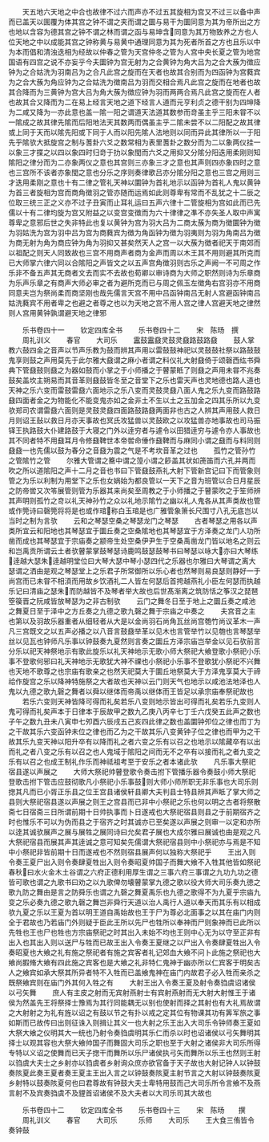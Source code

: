<!-- { "loadSidebar": true } -->
　　天五地六天地之中合也故律不过六而声亦不过五其旋相为宫又不过三以备中声而已盖天以圎覆为体其宫之钟不谓之夹而谓之圜与易干为圜同意为其为帝所出之方也地以含容为德其宫之钟不谓之林而谓之函与易坤含同意为其万物致养之方也人位天地之中以成能其宫之钟称黄与易黄中通理同意为其为死者所首之方也且乐以中为本而倡和清浊迭相为经故以仲春之管为天宫仲冬之管为人宫中央长夏之管为地宫国语有四宫之说不亦妄乎今夫圜钟为宫无射为之合黄钟为角大吕为之合大蔟为徴应钟为之合姑洗为羽南吕为之合凡此宫之旋而在天者也故其合别而为四函钟为宫蕤宾为之合大蔟为角应钟为之合姑洗为徴南吕为羽而交相合焉凡此宫之旋而在地者也故其合降而为三黄钟为宫大吕为角大蔟为徴应钟为羽而两两合焉凡此宫之旋而在人者也故其合又降而为二在易上经言天地之道下经言人道而元亨利贞之德干别为四坤降为二咸又降为一亦此意也盖一隂一阳之谓道天法道其数参而竒虽主乎三阳未甞不以一隂成之故其律先隂而后阳地法天其数两而偶虽主乎二隂未尝不以二阳配之故其律或上同于天而以隂先阳或下同于人而以阳先隂人法地则以同而异此其律所以一于阳先乎隂欤大抵旋宫之制与蓍卦六爻之数常相为表里蓍卦之数分而为二以象两仪挂一以象三才揲之以四以象四时归竒于扐以象閠而六爻之用抑又分隂分阳迭用柔刚则知隂阳之律分而为二亦象两仪之意也其宫则三亦象三才之意也其声则四亦象四时之意也三宫所不该者亦象閠之意也分乐之序则奏律歌吕亦分隂分阳之意也三宫之用则三才迭用柔刚之意也十有二律之管礼天神以圜钟为首礼地示以函钟为首礼人鬼以黄钟为首三者旋相为宫而商角徴羽之管亦随而运焉如此则尊卑有常而不乱犹之十二辰之位取三统三正之义亦不过子丑寅而止耳礼运曰五声六律十二管旋相为宫如此而已先儒以十有二律均旋为宫又附益之以变宫变徴而为六十律律之凖不亦失圣人取中声寓尊卑之意邪后世之失非特此也复以黄钟为宫为羽大吕为二商太蔟为商为徴圜钟为徴为羽姑洗为宫为羽中吕为宫为商蕤宾为徴为角函钟为徴为羽夷则为羽为角南吕为徴为商无射为角为商应钟为角为羽抑又甚矣然天人之宫一以大蔟为徴者祀天于南郊而以祖配之则天人同致故也三宫不用商声者商为金声而周以木王其不用则避其所克而已大师掌六律六同以合隂阳之声皆文之以五声宫角徴羽则古乐之声阙一不可周之作乐非不备五声其无商者文去而实不去故也荀卿以审诗商为大师之职然则诗为乐章商为乐声乐章之有商声大师必审之者为避所克而已与周之佩玉左徴角右宫羽亦不用商同意夫岂为祭尚柔而商坚刚也哉先儒言天宫不用中吕函钟南吕无射人宫避函钟南吕姑洗蕤宾不用者卑之也避之者尊之也以为天地之宫不用人宫之律人宫避天地之律然则人宫用黄钟孰谓避天地之律邪






　　乐书卷四十一
　　钦定四库全书
　　乐书卷四十二
　　宋　陈旸　撰
　　周礼训义
　　春官
　　大司乐
　　靁鼓靁鼗灵鼓灵鼗路鼓路鼗
　　鼓人掌教六鼓四金之音声以节声乐教为鼓而辨其声用以雷鼓鼓神祀以灵鼓鼓社祭以路鼓鼓鬼享则鼓之声用莫先于此尔雅大鼗谓之麻小者谓之料仪礼大射鼗倚于颂磬西纮书舜典下管鼗鼓则鼗之为器如鼓而小掌之于小师播之于瞽蒙眡了则鼗之声用未甞不兆奏鼓矣盖坎主朔易而其音革则鼗鼓皆冬至之音堂下之乐也雷天声也灵地德也路人道也天神之乐六变而雷鼓雷鼗六面地示之乐八变而灵鼓灵鼗八面人鬼之乐九变而路鼓路鼗四面者金之为物能化不能变鬼亦如之金非土不生以土之五加金之四其乐所以九变欤郑司农谓雷鼗六面则是灵鼓灵鼗四面路鼓路鼗两面非也古之人辨其声用鼓人救日月则诏王鼔以救日月亦天事故也冥氏攻猛兽以灵鼓欧之以攻猛兽亦地事故也司马振铎王执路鼓大仆建路鼓于大寝之门外以逹穷者与遽令以田猎逹穷与遽令亦人事故也其不同者特不用鼗耳月令修鼗鞞世本帝喾命倕作鼗鞞而与麻同小谓之鼗而与料同则鼗鼗一也先儒以鼓为春分之音鼗为震之气是不考坎音革之过也
　　孤竹之管孙竹之管隂竹之管
　　尔雅大管谓之簥中谓之篞小谓之篎盖其状如箎笛而六孔并两而吹之所以道隂阳之声十二月之音也书曰下管鼗鼓燕礼大射下管新宫记曰下而管象则管之为乐以利制为用堂下之乐也女娲始为都良管以一天下之音为班管以合日月星辰之防帝喾又次笭展管则管为乐器其来尚矣至周教之于小师播之于瞽蒙吹之于笙师辨其声明则孤竹之竒以礼天神孙竹之众以礼地示隂竹之幽以礼人鬼各从其声类故也管或作筦诗曰磬筦将将是也或作琯称白玉琯是也广雅管象箫长尺围寸八孔无底岂以当时之制为言欤
　　云和之琴瑟空桑之琴瑟龙门之琴瑟
　　古者琴瑟之用各以声类所宜云和阳地也其琴瑟宜于圜丘奏之空桑隂地也其琴瑟宜于方泽奏之龙门人功所凿而成也其琴瑟宜于宗庙奏之颛帝生处空桑伊尹生于空桑禹凿龙门皆以地名之则云和岂禹贡所谓云土者欤瞽蒙掌鼓琴瑟诗鹿鸣鼓瑟鼓琴书曰琴瑟以咏大亦曰大琴练逹越大瑟朱逹越明堂位曰大琴大瑟中琴小瑟四代之乐器也尔雅曰大琴谓之离大瑟谓之洒由是观之琴瑟堂上之乐君子所常御所以乐心者也然琴则易良瑟则静好一于尚宫而已未甞不相湏而用故乡饮酒礼二人皆左何瑟后首挎越燕礼小臣左何瑟而执越乐记曰清庙之瑟朱而防越皆不及琴者举大故也后世髙渐离之筑防恬之筝汉之琵琶箜篌晋之阮咸皆放琴瑟为之非古制欤
　　云门之舞冬日至于地上之圜丘奏之咸池之舞夏日至于泽中之方丘奏之九德之歌九磬之舞于宗庙之中奏之
　　夫宫音之主也第以及羽故乐器重者从细轻者从大是以金尚羽石尚角瓦丝尚宫匏竹尚议革木一声凡三宫既文之以五声必播之以八音言鼓鼗举革以见木也言管举竹以见匏也言琴瑟举丝以见瓦也钟师凡乐事以钟鼓奏九夏然则言奏之圜丘方泽宗庙岂举金以见石欤前言分乐以祀天神祭地示有歌此旋乐以礼天神地示无歌小师大祭祀大飨登歌小祭祀小乐事不登歌何邪曰礼天神地示无歌犹大神不祼也小祭祀小乐事不登歌犹小祭祀不兴舞也天地不歌尊之也宗庙有歌亲之也然天祀莫大于圜丘地祭莫大于方泽鬼享莫大于禘祫作旋宫之乐以降神特施祭之大者故也天神以云门则天气也地示以咸池法地泽也人鬼以九德之歌九磬之舞者以舜以继体而帝禹以继体而王皆足以承宗庙奉祭祀故也
　　若乐六变则天神皆降可得而礼矣若乐八变则地示皆出可得而礼矣若乐九变则人鬼可得而礼矣声本于日律本于辰故甲之数九乙庚八丙辛七丁壬六戊癸五此声之数也子午之数九丑未八寅申七夘酉六辰戌五己亥四此律之数也盖圜钟夘位之律也而丁为之干故其乐六变函钟未位之律也而乙为之干故其乐八变黄钟子位之律也而甲为之干故其乐九变天神以阳升卒有以降而礼之者六变之乐有以召之也地示以隂藏卒有以出而礼之者八变之乐有以召之也人鬼域于隂阳之间而无不之卒有以接而礼之者九变之乐有以召之也成王制礼作乐而神祗祖考至于安乐之者本诸此欤
　　凡乐事大祭祀宿县遂以声展之
　　大师大祭祀帅瞽登歌令奏击拊下管播乐器令奏鼓小师大祭祀登歌击拊下管击应鼓彻歌凡小祭祀小乐事鼓则大师小师所职无非乐事也大司乐则揔其凡而已小胥正乐县之位王宫县诸侯轩县卿大夫判县士特县辨其声眡了掌大师之县则大祭祀宿县遂以声展之则王之宫县而已非中小祭祀之乐也何以明之古者将祭散斋七日宿斋三日所谓前期十日帅执事而卜日遂戒也大祭祀宿县则县之于前期宿齐之时也惟乐不可以为伪而县之于宿齐之时其诚亦已至矣遂以声展之则审一以定和亦所以逹其诚欤展声之展与展牲之展同诗曰允矣君子展也大成尔雅曰展诚也由是观之凡大祭祀宿县而展其声其逹诚之意可知矣先儒谓大祭祀宿县则中小祭祀亦与焉是不知中小祭祀非皆前期十日而遂戒也不然则宿县展声何以独称大祭祀乎
　　王出入则令奏王夏尸出入则令奏肆夏牲出入则令奏昭夏帅国子而舞大飨不入牲其他皆如祭祀春秋曰水火金木土谷谓之六府正德利用厚生谓之三事六府三事谓之九功九功之德皆可歌也谓之九歌书曰劝之以九歌俾勿壊瞽蒙掌九德之歌以役大师大司乐奏九徳之歌九防之舞由是言之防舜乐也谓之九磬之舞夏禹乐也九德之歌得不为九夏乎宗庙九变之乐必奏九德之歌九磬之舞岂非舜行天道以治人禹行人道以奉天而其乐有以相成欤九夏之乐以王夏为首以明王道自禹始故也王于尸为尊必北面事之以其在庙门内则全于君故也乃若庙门外则疑于臣此王所以先尸也牲所以奉神而尸则象神而已此所以先牲也王也尸也牲也方宗庙祭祀之时其出入未始不均也王则中心无为以守至正非有出入也其出入则以送尸与牲而已故王出入令奏王夏继之以尸出入令奏肆夏牲出入令奏昭夏也大飨之礼有施之祭祀者有施之宾客者礼记郊血大飨不问卜此施之祭祀也大飨尚腵脩大飨有四此施之宾客也是大飨之礼非特仁鬼神于幽亦所以仁宾客于明矣古人之飨宾如承大祭其所异者特不入牲而已盖飨鬼神在庙门内故君子必入牲而亲杀之既祭飨宾则在庙门外其何入牲之有
　　大射王出入令奏王夏及射令奏驺虞诏诸侯以弓矢舞
　　庶人有主皮之射而无宾射燕射士有宾射燕射而无大射大射惟王于诸侯为然盖先王将祭择士豫焉为其行同能耦无以别也使射而择之其射也有大礼焉故谓之大射射之为礼有旌以诏之有鼓以节之有扑以戒之定其位有物课其功有筭军旅之事如斯而已故传曰出则征诛入则揖让其义一也大射之乐王出入大司乐令钟师奏王夏如大祭大飨之仪明其大一统也乃射令奏驺虞明其乐仁而杀以时也诏诸侯以弓矢舞明其择士以观其容也大祭大飨帅国子而舞固大司乐之职也至于大射之诸侯非大司乐所得专特以义诏之使舞而已天子揔干而舞所以乐尸诸侯执弓矢而舞所以乐王也然则王射以驺虞大夫士之乡射亦以驺虞者乡射询众庶亦欲官备于天子故也大射记钟人以钟鼓奏陔夏此奏王夏者奏王夏主王出入言之以钟鼓奏陔夏主射节言之大射以钟鼓奏陔夏乡射特以鼓奏陔夏何也曰君尊故有钟鼓大夫士卑特用鼓而己大司乐所令言飨不及燕言射不及宾奏驺虞不及貍首诏诸侯不及大夫者以大司乐司其大故也













　　乐书卷四十二
　　钦定四库全书
　　乐书卷四十三
　　宋　陈旸　　撰
　　周礼训义
　　春官
　　大司乐　　　乐师
　　大司乐
　　王大食三侑皆令奏钟鼓
